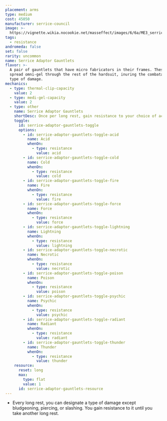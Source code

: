 ```yaml
---
placement: arms
type: medium
cost: 45050
manufacturer: serrice-council
image: >-
  https://vignette.wikia.nocookie.net/masseffect/images/6/6a/ME3_serrice_council_arms.png/revision/latest/scale-to-width-down/130?cb=20120312132501
tags:
  - resistance
andromeda: false
set: false
rarity: uncommon
name: Serrice Adaptor Gauntlets
flavor: >-
  A pair of gauntlets that have micro fabricators in their frames. These can
  spread omni-gel through the rest of the hardsuit, inuring the combatant to a
  type of damage.
mechanics:
  - type: thermal-clip-capacity
    value: 2
  - type: medi-gel-capacity
    value: 2
  - type: other
    name: Serrice Adaptor Gauntlets
    shortDesc: Once per long rest, gain resistance to your choice of acid, cold, fire, force, lightning, necrotic, poison, psychic, radiant, or thunder damage.
    toggle:
      id: serrice-adaptor-gauntlets-toggle
      options:
        - id: serrice-adaptor-gauntlets-toggle-acid
          name: Acid
          whenOn:
            - type: resistance
              value: acid
        - id: serrice-adaptor-gauntlets-toggle-cold
          name: Cold
          whenOn:
            - type: resistance
              value: cold
        - id: serrice-adaptor-gauntlets-toggle-fire
          name: Fire
          whenOn:
            - type: resistance
              value: fire
        - id: serrice-adaptor-gauntlets-toggle-force
          name: Force
          whenOn:
            - type: resistance
              value: force
        - id: serrice-adaptor-gauntlets-toggle-lightning
          name: Lightning
          whenOn:
            - type: resistance
              value: lightning
        - id: serrice-adaptor-gauntlets-toggle-necrotic
          name: Necrotic
          whenOn:
            - type: resistance
              value: necrotic
        - id: serrice-adaptor-gauntlets-toggle-poison
          name: Poison
          whenOn:
            - type: resistance
              value: poison
        - id: serrice-adaptor-gauntlets-toggle-psychic
          name: Psychic
          whenOn:
            - type: resistance
              value: psychic
        - id: serrice-adaptor-gauntlets-toggle-radiant
          name: Radiant
          whenOn:
            - type: resistance
              value: radiant
        - id: serrice-adaptor-gauntlets-toggle-thunder
          name: Thunder
          whenOn:
            - type: resistance
              value: thunder
    resource:
      reset: long
      max:
        type: flat
        value: 1
      id: serrice-adaptor-gauntlets-resource
---
```

- Every long rest, you can designate a type of damage except bludgeoning, piercing, or slashing. You
gain resistance to it until you take another long rest.
